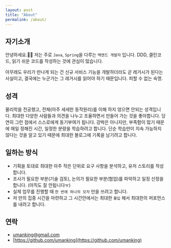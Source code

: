 ```yaml
---
layout: post
title: "About"
permalink: /about/
---
```


## 자기소개

안녕하세요.🙋‍♂️ 저는 주로 `Java`, `Spring`을 다루는 `백엔드 개발자` 입니다. DDD, 클린코드, 읽기 쉬운 코드를 작성하는 것에 관심이 많습니다.

아무래도 우리가 만나게 되는 건 신규 서비스 기능을 개발하더라도 곧 레거시가 된다는 사실이고, 결국에는 누군가는 그 레거시를 읽어야 하기 때문입니다. 피할 수 없는 숙명.

## 성격

물리학을 전공했고, 전체(아주 세세한 동작원리)를 이해 하지 않으면 안되는 성격입니다. 최대한 다양한 사람들과 의견을 나누고 조율하면서 만들어 가는 것을 좋아합니다. 당연히 그런 점에서 스스로에게 동기부여가 됩니다.
강박은 아니지만, 부족함이 많기 때문에 매일 정해진 시간, 일정한 분량을 학습하려고 합니다.
단순 학습만이 지속 가능하지 않다는 것을 알고 있기 때문에 최대한 블로그에 기록을 남기려고 합니다.

## 일하는 방식

- 기획을 토대로 최대한 아주 작은 단위로 요구 사항을 분석하고, 유저 스토리를 작성합니다.
- 조사가 필요한 부분(기술 검토), 논의가 필요한 부분(협업)를 파악하고 일정 산정을 합니다. (아직도 잘 안됩니다ㅠ)
- 실제 업무를 진행할 때 `한 번에 하나의 모자` 만을 쓰려고 합니다.
- 저 만의 집중 시간을 마련하고 그 시간안에서는 최대한 `몰입` 해서 최대한의 퍼포먼스를 내려고 합니다.

## 연락

- <umanking@gmail.com>
- [https://github.com/umanking](https://github.com/umanking)
